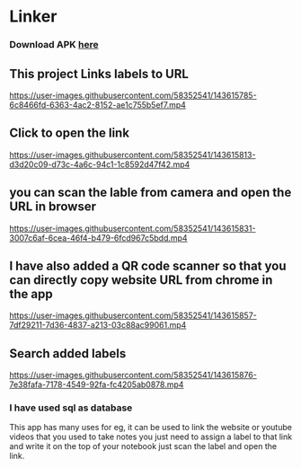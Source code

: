 # Linker

### Download APK [here](https://drive.google.com/file/d/1v6GQ0JcLW9LolIepdiye07-TTrgSbkD5/view?usp=sharing)
## This project Links labels to URL



https://user-images.githubusercontent.com/58352541/143615785-6c8466fd-6363-4ac2-8152-ae1c755b5ef7.mp4


## Click to open the link



https://user-images.githubusercontent.com/58352541/143615813-d3d20c09-d73c-4a6c-94c1-1c8592d47f42.mp4


## you can scan the lable from camera and open the URL in browser



https://user-images.githubusercontent.com/58352541/143615831-3007c6af-6cea-46f4-b479-6fcd967c5bdd.mp4


## I have also added a QR code scanner so that you can directly copy website URL from chrome in the app


https://user-images.githubusercontent.com/58352541/143615857-7df29211-7d36-4837-a213-03c88ac99061.mp4


## Search added labels




https://user-images.githubusercontent.com/58352541/143615876-7e38fafa-7178-4549-92fa-fc4205ab0878.mp4


### I have used sql as database
This app has many uses 
for eg, it can be used to link the website or youtube videos that you used to take notes
you just need to assign a label to that link and write it on the top of your notebook
just scan the label and open the link.
